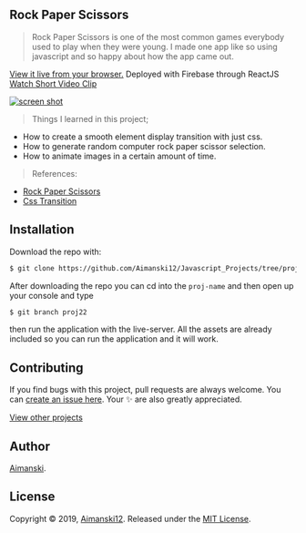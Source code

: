 ## Rock Paper Scissors

> Rock Paper Scissors is one of the most common games everybody used to play when they were young. I made one app like so using javascript and so happy about how the app came out.

[View it live from your browser.](http://bit.ly/aimanski-js22-rockpaperscissors) Deployed with Firebase through ReactJS<br>
[Watch Short Video Clip](https://www.youtube.com/watch?v=NLSvcw116OY) <br>

<div float="left">
  <a href="https://www.youtube.com/watch?v=EFO3KtdWzew">
    <img src="https://github.com/Aimanski12/proj-resource/blob/master/libs/proj-js22-rockpaperscissors.gif" alt="screen shot">
  </a>
</div>

> Things I learned in this project;
  * How to create a smooth element display transition with just css.
  * How to generate random computer rock paper scissor selection.
  * How to animate images in a certain amount of time.

  > References:
  * [Rock Paper Scissors](https://en.wikipedia.org/wiki/Rock%E2%80%93paper%E2%80%93scissors)
  * [Css Transition](https://developer.mozilla.org/en-US/docs/Web/CSS/CSS_Transitions/Using_CSS_transitions)

## Installation

Download the repo with:

```bash
$ git clone https://github.com/Aimanski12/Javascript_Projects/tree/proj22 proj-name
```

After downloading the repo you can cd into the `proj-name` and then open up your console and type 

```bash
$ git branch proj22
```

then run the application with the live-server. All the assets are already included so you can run the application and it will work. 

## Contributing

If you find bugs with this project, pull requests are always welcome. You can [create an issue here](https://github.com/Aimanski12/Javascript_Projects/issues/new).
Your :sparkles: are also greatly appreciated.

[View other projects](http://bit.ly/aiman-javascript-projects)

## Author

[Aimanski](http://bit.ly/aiman-profile-github).

## License 

Copyright © 2019, [Aimanski12](http://bit.ly/aiman-profile-github).
Released under the [MIT License](LICENSE).

